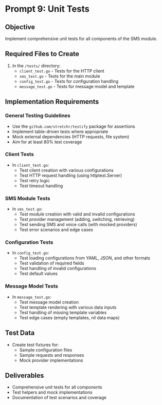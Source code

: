 # Prompt 9: Unit Tests

## Objective
Implement comprehensive unit tests for all components of the SMS module.

## Required Files to Create

1. In the `/tests/` directory:
   - `client_test.go` - Tests for the HTTP client
   - `sms_test.go` - Tests for the main module
   - `config_test.go` - Tests for configuration handling
   - `message_test.go` - Tests for message model and template

## Implementation Requirements

### General Testing Guidelines
- Use the `github.com/stretchr/testify` package for assertions
- Implement table-driven tests where appropriate
- Mock external dependencies (HTTP requests, file system)
- Aim for at least 80% test coverage

### Client Tests
- In `client_test.go`:
  - Test client creation with various configurations
  - Test HTTP request handling (using httptest.Server)
  - Test retry logic
  - Test timeout handling

### SMS Module Tests
- In `sms_test.go`:
  - Test module creation with valid and invalid configurations
  - Test provider management (adding, switching, retrieving)
  - Test sending SMS and voice calls (with mocked providers)
  - Test error scenarios and edge cases

### Configuration Tests
- In `config_test.go`:
  - Test loading configurations from YAML, JSON, and other formats
  - Test validation of required fields
  - Test handling of invalid configurations
  - Test default values

### Message Model Tests
- In `message_test.go`:
  - Test message model creation
  - Test template rendering with various data inputs
  - Test handling of missing template variables
  - Test edge cases (empty templates, nil data maps)

## Test Data
- Create test fixtures for:
  - Sample configuration files
  - Sample requests and responses
  - Mock provider implementations

## Deliverables
- Comprehensive unit tests for all components
- Test helpers and mock implementations
- Documentation of test scenarios and coverage
